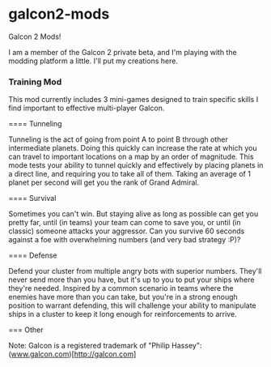 galcon2-mods
============

Galcon 2 Mods!

I am a member of the Galcon 2 private beta, and I'm playing with the modding platform a little.  I'll put my creations here.

### Training Mod

This mod currently includes 3 mini-games designed to train specific skills I find important to effective multi-player Galcon.

==== Tunneling

Tunneling is the act of going from point A to point B through other intermediate planets.  Doing this quickly can increase the rate at which you can travel to important locations on a map by an order of magnitude.  This mode tests your ability to tunnel quickly and effectively by placing planets in a direct line, and requiring you to take all of them.  Taking an average of 1 planet per second will get you the rank of Grand Admiral.

==== Survival

Sometimes you can't win.  But staying alive as long as possible can get you pretty far, until (in teams) your team can come to save you, or until (in classic) someone attacks your aggressor.  Can you survive 60 seconds against a foe with overwhelming numbers (and very bad strategy :P)?

==== Defense

Defend your cluster from multiple angry bots with superior numbers.  They'll never send more than you have, but it's up to you to put your ships where they're needed.  Inspired by a common scenario in teams where the enemies have more than you can take, but you're in a strong enough position to warrant defending, this will challenge your ability to manipulate ships in a cluster to keep it long enough for reinforcements to arrive.

=== Other

Note: Galcon is a registered trademark of "Philip Hassey": (www.galcon.com)[http://galcon.com]
